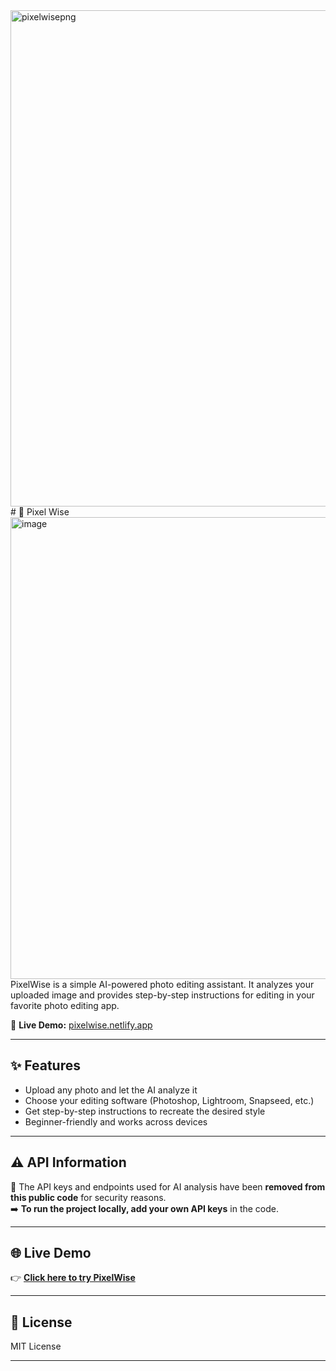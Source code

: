 <img width="1123" height="794" alt="pixelwisepng" src="https://github.com/user-attachments/assets/33c7ff88-8126-48a6-b66e-4b21b93c8acf" />
# 📸 Pixel
Wise
<img width="1523" height="739" alt="image" src="https://github.com/user-attachments/assets/337eaa5f-74de-4f86-b2d5-1299312bff3b" />
PixelWise is a simple AI-powered photo editing assistant. It analyzes your uploaded image and provides step-by-step instructions for editing in your favorite photo editing app.  

🔗 **Live Demo:** [pixelwise.netlify.app](https://pixelwise.netlify.app)

---

## ✨ Features

- Upload any photo and let the AI analyze it
- Choose your editing software (Photoshop, Lightroom, Snapseed, etc.)
- Get step-by-step instructions to recreate the desired style
- Beginner-friendly and works across devices

---

## ⚠️ API Information

🚨 The API keys and endpoints used for AI analysis have been **removed from this public code** for security reasons.  
➡️ **To run the project locally, add your own API keys** in the code.

---

## 🌐 Live Demo

👉 [**Click here to try PixelWise**](https://pixelwise.netlify.app)

---

## 📜 License

MIT License

---
